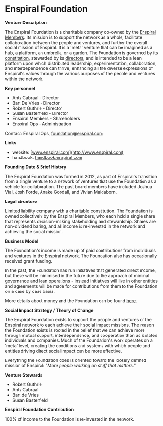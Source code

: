 # Enspiral Foundation

**Venture Description**

The Enspiral Foundation is a charitable company co-owned by the [Enspiral Members](https://github.com/enspiral/handbook/tree/d3234f4c1fe3afc87e5231beeb2d3926aee696d2/agreements/people.html). Its mission is to support the network as a whole, facilitate collaboration between the people and ventures, and further the overall social mission of Enspiral. It is a 'meta' venture that can be imagined as a hub, a platform, an umbrella, or a garden. The Foundation is governed by its [constitution](https://github.com/enspiral/handbook/tree/d3234f4c1fe3afc87e5231beeb2d3926aee696d2/constitution.html), stewarded by its [directors](https://github.com/enspiral/handbook/tree/d3234f4c1fe3afc87e5231beeb2d3926aee696d2/board.html), and is intended to be a lean platform upon which distributed leadership, experimentation, collaboration, and interdependence can thrive, enhancing all the diverse expressions of Enspiral's values through the various purposes of the people and ventures within the network.

**Key personnel**

* Ants Cabraal - Director
* Bart De Vries - Director
* Robert Guthrie - Director
* Susan Basterfield - Director
* Enspiral Members - Shareholders
* Enspiral Ops - Administration

Contact: Enspiral Ops, [foundation@enspiral.com](mailto:foundation@enspiral.com)

**Links**

* website: [www.enspiral.com](http://www.enspiral.com)
* handbook: [handbook.enspiral.com](http://handbook.enspiral.com)

**Founding Date & Brief History**

The Enspiral Foundation was formed in 2012, as part of Enspiral's transition from a single venture to a network of ventures that use the Foundation as a vehicle for collaboration. The past board members have included Joshua Vial, Josh Forde, Anake Goodall, and Vivian Maidaborn.

**Legal structure**

Limited liability company with a charitable constitution. The Foundation is owned collectively by the Enspiral Members, who each hold a single share that represents decision-making stakeholding and stewardship. Shares are non-dividend baring, and all income is re-invested in the network and achieving the social mission.

**Business Model**

The Foundation's income is made up of paid contributions from individuals and ventures in the Enspiral network. The Foundation also has occasionally received grant funding.

In the past, the Foundation has run initiatives that generated direct income, but these will be minimised in the future due to the approach of minimal governance and lean operations - instead initiatives will live in other entities and agreements will be made for contributions from them to the Foundation on a case by case basis.

More details about money and the Foundation can be found [here](https://github.com/enspiral/handbook/tree/d3234f4c1fe3afc87e5231beeb2d3926aee696d2/money.html).

**Social Impact Strategy / Theory of Change**

The Enspiral Foundation exists to support the people and ventures of the Enspiral network to each achieve their social impact missions. The reason the Foundation exists is rooted in the belief that we can achieve more through mutual support, interdependence, and cooperation than as isolated individuals and companies. Much of the Foundation's work operates on a 'meta' level, creating the conditions and systems with which people and entities driving direct social impact can be more effective.

Everything the Foundation does is oriented toward the loosely defined mission of Enspiral: _"More people working on stuff that matters."_

**Venture Stewards**

* Robert Guthrie
* Ants Cabraal
* Bart de Vries
* Susan Basterfield

**Enspiral Foundation Contribution**

100% of income to the Foundation is re-invested in the network.
